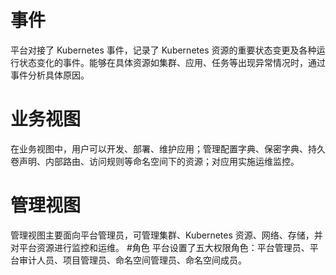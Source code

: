 # 事件
平台对接了 Kubernetes 事件，记录了 Kubernetes 资源的重要状态变更及各种运行状态变化的事件。能够在具体资源如集群、应用、任务等出现异常情况时，通过事件分析具体原因。
# 业务视图
在业务视图中，用户可以开发、部署、维护应用；管理配置字典、保密字典、持久卷声明、内部路由、访问规则等命名空间下的资源；对应用实施运维监控。
# 管理视图
管理视图主要面向平台管理员，可管理集群、Kubernetes 资源、网络、存储，并对平台资源进行监控和运维。
#角色
平台设置了五大权限角色：平台管理员、平台审计人员、项目管理员、命名空间管理员、命名空间成员。
